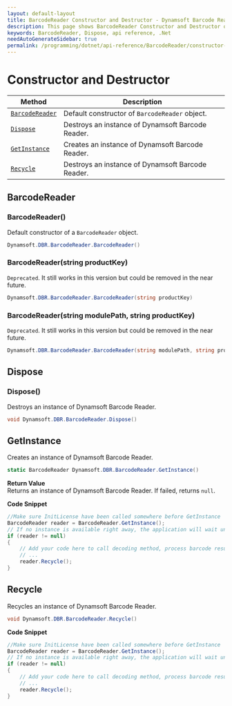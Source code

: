 ```yaml
---
layout: default-layout
title: BarcodeReader Constructor and Destructor - Dynamsoft Barcode Reader SDK .NET Edition API Reference
description: This page shows BarcodeReader Constructor and Destructor of Dynamsoft Barcode Reader SDK .NET Edition.
keywords: BarcodeReader, Dispose, api reference, .Net
needAutoGenerateSidebar: true
permalink: /programming/dotnet/api-reference/BarcodeReader/constructor-and-destructor.html
---
```


# Constructor and Destructor

  | Method               | Description |
  |----------------------|-------------|
  | [`BarcodeReader`](#barcodereader) | Default constructor of `BarcodeReader` object.|
  | [`Dispose`](#dispose) | Destroys an instance of Dynamsoft Barcode Reader. |
  | [`GetInstance`](#getinstance) | Creates an instance of Dynamsoft Barcode Reader. |
  | [`Recycle`](#recycle) | Destroys an instance of Dynamsoft Barcode Reader. |

## BarcodeReader

### BarcodeReader()

Default constructor of a `BarcodeReader` object.

```csharp
Dynamsoft.DBR.BarcodeReader.BarcodeReader()
```

### BarcodeReader(string productKey)

`Deprecated`. It still works in this version but could be removed in the near future.

```csharp
Dynamsoft.DBR.BarcodeReader.BarcodeReader(string productKey)
```

### BarcodeReader(string modulePath, string productKey)

`Deprecated`. It still works in this version but could be removed in the near future.

```csharp
Dynamsoft.DBR.BarcodeReader.BarcodeReader(string modulePath, string productKey)
```


## Dispose

### Dispose()

Destroys an instance of Dynamsoft Barcode Reader.

```csharp
void Dynamsoft.DBR.BarcodeReader.Dispose() 
```

## GetInstance

Creates an instance of Dynamsoft Barcode Reader.

```csharp
static BarcodeReader Dynamsoft.DBR.BarcodeReader.GetInstance()
```

**Return Value**  
Returns an instance of Dynamsoft Barcode Reader. If failed, returns `null`.

**Code Snippet**  

```csharp
//Make sure InitLicense have been called somewhere before GetInstance
BarcodeReader reader = BarcodeReader.GetInstance();
// If no instance is available right away, the application will wait until one becomes available
if (reader != null)
{
    // Add your code here to call decoding method, process barcode results and so on
    // ...
    reader.Recycle();
}
```

## Recycle

Recycles an instance of Dynamsoft Barcode Reader.

```csharp
void Dynamsoft.DBR.BarcodeReader.Recycle()
```

**Code Snippet**  

```csharp
//Make sure InitLicense have been called somewhere before GetInstance
BarcodeReader reader = BarcodeReader.GetInstance();
// If no instance is available right away, the application will wait until one becomes available
if (reader != null)
{
    // Add your code here to call decoding method, process barcode results and so on
    // ...
    reader.Recycle();
}
```

